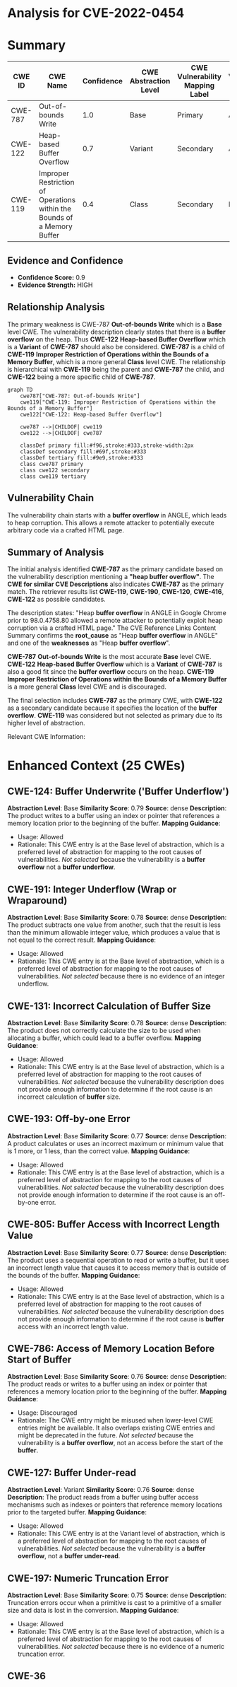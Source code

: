 # Analysis for CVE-2022-0454

# Summary
| CWE ID  | CWE Name   | Confidence | CWE Abstraction Level | CWE Vulnerability Mapping Label | CWE-Vulnerability Mapping Notes |
|------------------|-------------------------------------------------------------------|-------------------|---------------------------|-----------------------------------|------------------------------------|
| CWE-787 | Out-of-bounds Write | 1.0 | Base | Primary | Allowed |
| CWE-122 | Heap-based Buffer Overflow | 0.7 | Variant | Secondary | Allowed |
| CWE-119 | Improper Restriction of Operations within the Bounds of a Memory Buffer | 0.4 | Class | Secondary | Discouraged |

## Evidence and Confidence

*   **Confidence Score:** 0.9
*   **Evidence Strength:** HIGH

## Relationship Analysis
The primary weakness is CWE-787 **Out-of-bounds Write** which is a **Base** level CWE. The vulnerability description clearly states that there is a **buffer overflow** on the heap. Thus **CWE-122** **Heap-based Buffer Overflow** which is a **Variant** of **CWE-787** should also be considered. **CWE-787** is a child of **CWE-119** **Improper Restriction of Operations within the Bounds of a Memory Buffer**, which is a more general **Class** level CWE. The relationship is hierarchical with **CWE-119** being the parent and **CWE-787** the child, and **CWE-122** being a more specific child of **CWE-787**.

```mermaid
graph TD
    cwe787["CWE-787: Out-of-bounds Write"]
    cwe119["CWE-119: Improper Restriction of Operations within the Bounds of a Memory Buffer"]
    cwe122["CWE-122: Heap-based Buffer Overflow"]
    
    cwe787 -->|CHILDOF| cwe119
    cwe122 -->|CHILDOF| cwe787
    
    classDef primary fill:#f96,stroke:#333,stroke-width:2px
    classDef secondary fill:#69f,stroke:#333
    classDef tertiary fill:#9e9,stroke:#333
    class cwe787 primary
    class cwe122 secondary
    class cwe119 tertiary
```

## Vulnerability Chain
The vulnerability chain starts with a **buffer overflow** in ANGLE, which leads to heap corruption. This allows a remote attacker to potentially execute arbitrary code via a crafted HTML page.

## Summary of Analysis
The initial analysis identified **CWE-787** as the primary candidate based on the vulnerability description mentioning a **"heap buffer overflow"**. The **CWE for similar CVE Descriptions** also indicates **CWE-787** as the primary match. The retriever results list **CWE-119**, **CWE-190**, **CWE-120**, **CWE-416**, **CWE-122** as possible candidates.

The description states: "Heap **buffer overflow** in ANGLE in Google Chrome prior to 98.0.4758.80 allowed a remote attacker to potentially exploit heap corruption via a crafted HTML page." The CVE Reference Links Content Summary confirms the **root_cause** as "Heap **buffer overflow** in ANGLE" and one of the **weaknesses** as "Heap **buffer overflow**".

**CWE-787** **Out-of-bounds Write** is the most accurate **Base** level CWE. **CWE-122** **Heap-based Buffer Overflow** which is a **Variant** of **CWE-787** is also a good fit since the **buffer overflow** occurs on the heap. **CWE-119** **Improper Restriction of Operations within the Bounds of a Memory Buffer** is a more general **Class** level CWE and is discouraged.

The final selection includes **CWE-787** as the primary CWE, with **CWE-122** as a secondary candidate because it specifies the location of the **buffer overflow**. **CWE-119** was considered but not selected as primary due to its higher level of abstraction.

Relevant CWE Information:

# Enhanced Context (25 CWEs)

## CWE-124: Buffer Underwrite ('Buffer Underflow')
**Abstraction Level**: Base
**Similarity Score**: 0.79
**Source**: dense
**Description**:
The product writes to a buffer using an index or pointer that references a memory location prior to the beginning of the buffer.
**Mapping Guidance**:
- Usage: Allowed
- Rationale: This CWE entry is at the Base level of abstraction, which is a preferred level of abstraction for mapping to the root causes of vulnerabilities.
*Not selected* because the vulnerability is a **buffer overflow** not a **buffer underflow**.

## CWE-191: Integer Underflow (Wrap or Wraparound)
**Abstraction Level**: Base
**Similarity Score**: 0.78
**Source**: dense
**Description**:
The product subtracts one value from another, such that the result is less than the minimum allowable integer value, which produces a value that is not equal to the correct result.
**Mapping Guidance**:
- Usage: Allowed
- Rationale: This CWE entry is at the Base level of abstraction, which is a preferred level of abstraction for mapping to the root causes of vulnerabilities.
*Not selected* because there is no evidence of an integer underflow.

## CWE-131: Incorrect Calculation of Buffer Size
**Abstraction Level**: Base
**Similarity Score**: 0.78
**Source**: dense
**Description**:
The product does not correctly calculate the size to be used when allocating a buffer, which could lead to a buffer overflow.
**Mapping Guidance**:
- Usage: Allowed
- Rationale: This CWE entry is at the Base level of abstraction, which is a preferred level of abstraction for mapping to the root causes of vulnerabilities.
*Not selected* because the vulnerability description does not provide enough information to determine if the root cause is an incorrect calculation of **buffer** size.

## CWE-193: Off-by-one Error
**Abstraction Level**: Base
**Similarity Score**: 0.77
**Source**: dense
**Description**:
A product calculates or uses an incorrect maximum or minimum value that is 1 more, or 1 less, than the correct value.
**Mapping Guidance**:
- Usage: Allowed
- Rationale: This CWE entry is at the Base level of abstraction, which is a preferred level of abstraction for mapping to the root causes of vulnerabilities.
*Not selected* because the vulnerability description does not provide enough information to determine if the root cause is an off-by-one error.

## CWE-805: Buffer Access with Incorrect Length Value
**Abstraction Level**: Base
**Similarity Score**: 0.77
**Source**: dense
**Description**:
The product uses a sequential operation to read or write a buffer, but it uses an incorrect length value that causes it to access memory that is outside of the bounds of the buffer.
**Mapping Guidance**:
- Usage: Allowed
- Rationale: This CWE entry is at the Base level of abstraction, which is a preferred level of abstraction for mapping to the root causes of vulnerabilities.
*Not selected* because the vulnerability description does not provide enough information to determine if the root cause is **buffer** access with an incorrect length value.

## CWE-786: Access of Memory Location Before Start of Buffer
**Abstraction Level**: Base
**Similarity Score**: 0.76
**Source**: dense
**Description**:
The product reads or writes to a buffer using an index or pointer that references a memory location prior to the beginning of the buffer.
**Mapping Guidance**:
- Usage: Discouraged
- Rationale: The CWE entry might be misused when lower-level CWE entries might be available. It also overlaps existing CWE entries and might be deprecated in the future.
*Not selected* because the vulnerability is a **buffer overflow**, not an access before the start of the **buffer**.

## CWE-127: Buffer Under-read
**Abstraction Level**: Variant
**Similarity Score**: 0.76
**Source**: dense
**Description**:
The product reads from a buffer using buffer access mechanisms such as indexes or pointers that reference memory locations prior to the targeted buffer.
**Mapping Guidance**:
- Usage: Allowed
- Rationale: This CWE entry is at the Variant level of abstraction, which is a preferred level of abstraction for mapping to the root causes of vulnerabilities.
*Not selected* because the vulnerability is a **buffer overflow**, not a **buffer under-read**.

## CWE-197: Numeric Truncation Error
**Abstraction Level**: Base
**Similarity Score**: 0.75
**Source**: dense
**Description**:
Truncation errors occur when a primitive is cast to a primitive of a smaller size and data is lost in the conversion.
**Mapping Guidance**:
- Usage: Allowed
- Rationale: This CWE entry is at the Base level of abstraction, which is a preferred level of abstraction for mapping to the root causes of vulnerabilities.
*Not selected* because there is no evidence of a numeric truncation error.

## CWE-36